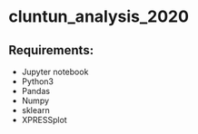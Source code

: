 # cluntun_analysis_2020



## Requirements:
- Jupyter notebook
- Python3 
- Pandas
- Numpy
- sklearn
- XPRESSplot
